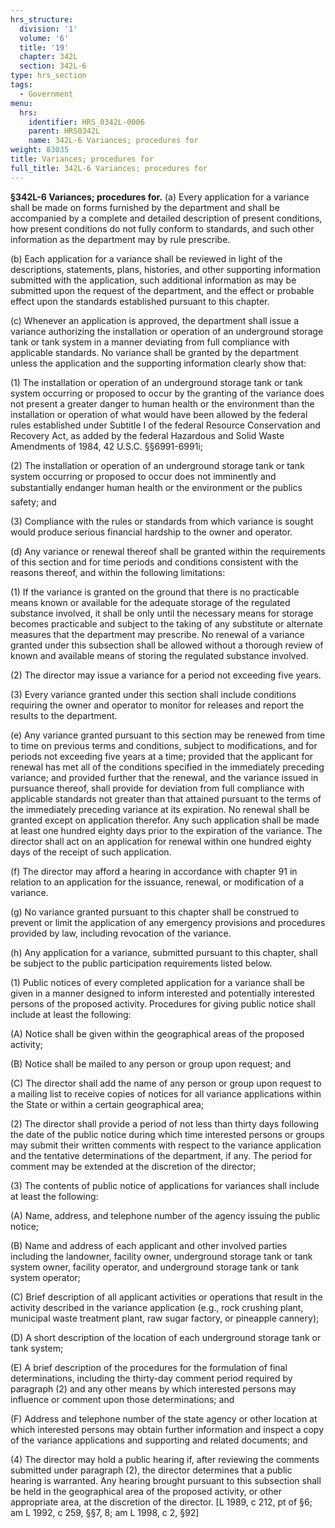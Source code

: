 ```yaml
---
hrs_structure:
  division: '1'
  volume: '6'
  title: '19'
  chapter: 342L
  section: 342L-6
type: hrs_section
tags:
  - Government
menu:
  hrs:
    identifier: HRS_0342L-0006
    parent: HRS0342L
    name: 342L-6 Variances; procedures for
weight: 83035
title: Variances; procedures for
full_title: 342L-6 Variances; procedures for
---
```

**§342L-6 Variances; procedures for.** (a) Every application for a variance shall be made on forms furnished by the department and shall be accompanied by a complete and detailed description of present conditions, how present conditions do not fully conform to standards, and such other information as the department may by rule prescribe.

(b) Each application for a variance shall be reviewed in light of the descriptions, statements, plans, histories, and other supporting information submitted with the application, such additional information as may be submitted upon the request of the department, and the effect or probable effect upon the standards established pursuant to this chapter.

(c) Whenever an application is approved, the department shall issue a variance authorizing the installation or operation of an underground storage tank or tank system in a manner deviating from full compliance with applicable standards. No variance shall be granted by the department unless the application and the supporting information clearly show that:

(1) The installation or operation of an underground storage tank or tank system occurring or proposed to occur by the granting of the variance does not present a greater danger to human health or the environment than the installation or operation of what would have been allowed by the federal rules established under Subtitle I of the federal Resource Conservation and Recovery Act, as added by the federal Hazardous and Solid Waste Amendments of 1984, 42 U.S.C. §§6991-6991i;

(2) The installation or operation of an underground storage tank or tank system occurring or proposed to occur does not imminently and substantially endanger human health or the environment or the publics safety; and

(3) Compliance with the rules or standards from which variance is sought would produce serious financial hardship to the owner and operator.

(d) Any variance or renewal thereof shall be granted within the requirements of this section and for time periods and conditions consistent with the reasons thereof, and within the following limitations:

(1) If the variance is granted on the ground that there is no practicable means known or available for the adequate storage of the regulated substance involved, it shall be only until the necessary means for storage becomes practicable and subject to the taking of any substitute or alternate measures that the department may prescribe. No renewal of a variance granted under this subsection shall be allowed without a thorough review of known and available means of storing the regulated substance involved.

(2) The director may issue a variance for a period not exceeding five years.

(3) Every variance granted under this section shall include conditions requiring the owner and operator to monitor for releases and report the results to the department.

(e) Any variance granted pursuant to this section may be renewed from time to time on previous terms and conditions, subject to modifications, and for periods not exceeding five years at a time; provided that the applicant for renewal has met all of the conditions specified in the immediately preceding variance; and provided further that the renewal, and the variance issued in pursuance thereof, shall provide for deviation from full compliance with applicable standards not greater than that attained pursuant to the terms of the immediately preceding variance at its expiration. No renewal shall be granted except on application therefor. Any such application shall be made at least one hundred eighty days prior to the expiration of the variance. The director shall act on an application for renewal within one hundred eighty days of the receipt of such application.

(f) The director may afford a hearing in accordance with chapter 91 in relation to an application for the issuance, renewal, or modification of a variance.

(g) No variance granted pursuant to this chapter shall be construed to prevent or limit the application of any emergency provisions and procedures provided by law, including revocation of the variance.

(h) Any application for a variance, submitted pursuant to this chapter, shall be subject to the public participation requirements listed below.

(1) Public notices of every completed application for a variance shall be given in a manner designed to inform interested and potentially interested persons of the proposed activity. Procedures for giving public notice shall include at least the following:

(A) Notice shall be given within the geographical areas of the proposed activity;

(B) Notice shall be mailed to any person or group upon request; and

(C) The director shall add the name of any person or group upon request to a mailing list to receive copies of notices for all variance applications within the State or within a certain geographical area;

(2) The director shall provide a period of not less than thirty days following the date of the public notice during which time interested persons or groups may submit their written comments with respect to the variance application and the tentative determinations of the department, if any. The period for comment may be extended at the discretion of the director;

(3) The contents of public notice of applications for variances shall include at least the following:

(A) Name, address, and telephone number of the agency issuing the public notice;

(B) Name and address of each applicant and other involved parties including the landowner, facility owner, underground storage tank or tank system owner, facility operator, and underground storage tank or tank system operator;

(C) Brief description of all applicant activities or operations that result in the activity described in the variance application (e.g., rock crushing plant, municipal waste treatment plant, raw sugar factory, or pineapple cannery);

(D) A short description of the location of each underground storage tank or tank system;

(E) A brief description of the procedures for the formulation of final determinations, including the thirty-day comment period required by paragraph (2) and any other means by which interested persons may influence or comment upon those determinations; and

(F) Address and telephone number of the state agency or other location at which interested persons may obtain further information and inspect a copy of the variance applications and supporting and related documents; and

(4) The director may hold a public hearing if, after reviewing the comments submitted under paragraph (2), the director determines that a public hearing is warranted. Any hearing brought pursuant to this subsection shall be held in the geographical area of the proposed activity, or other appropriate area, at the discretion of the director. [L 1989, c 212, pt of §6; am L 1992, c 259, §§7, 8; am L 1998, c 2, §92]